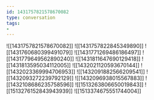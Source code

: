 ```yaml
---
id: 1431757821578670082
type: conversation
tags:
- 
---
```

![[1431757821578670082]]
![[1431757822845349890]]
![[1431760680399491079]]
![[1431771269486186497]]
![[1431779649562890240]]
![[1431811647690129418]]
![[1431813595034112005]]
![[1432021120593670144]]
![[1432023369994706953]]
![[1432091882566209541]]
![[1432093272239792129]]
![[1432096938015567883]]
![[1432108686235758596]]
![[1513263806650019843]]
![[1513276152843943939]]
![[1513374675551744004]]

